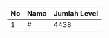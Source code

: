 | No | Nama            | Jumlah Level |
|----|-----------------|--------------|
| 1  | #    |    4438        |

